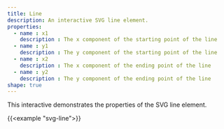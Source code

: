 ```yaml
---
title: Line
description: An interactive SVG line element.
properties:
  - name : x1
    description : The x component of the starting point of the line
  - name : y1
    description : The y component of the starting point of the line
  - name : x2
    description : The x component of the ending point of the line
  - name : y2
    description : The y component of the ending point of the line
shape: true
---
```


This interactive demonstrates the properties of the SVG line element.

{{<example "svg-line">}}
